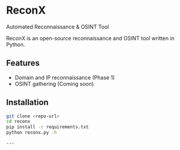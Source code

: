 # ReconX

Automated Reconnaissance & OSINT Tool

ReconX is an open-source reconnaissance and OSINT tool written in Python. 

## Features
- Domain and IP reconnaissance (Phase 1)
- OSINT gathering (Coming soon)

## Installation
```sh
git clone <repo-url>
cd reconx
pip install -r requirements.txt
python reconx.py -h

---

